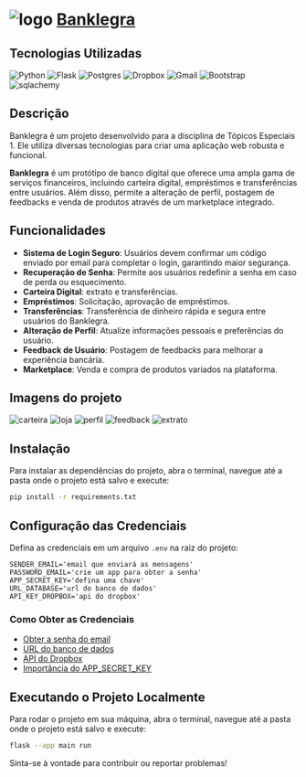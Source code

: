 # ![logo](comunidade/static/logo_banklegra.jpg) [Banklegra](https://banklegra.onrender.com)
## Tecnologias Utilizadas
![Python](https://img.shields.io/badge/python-3670A0?style=for-the-badge&logo=python&logoColor=ffdd54)
![Flask](https://img.shields.io/badge/flask-%23000.svg?style=for-the-badge&logo=flask&logoColor=white)
![Postgres](https://img.shields.io/badge/postgres-%23316192.svg?style=for-the-badge&logo=postgresql&logoColor=white)
![Dropbox](https://img.shields.io/badge/Dropbox-%233B4D98.svg?style=for-the-badge&logo=Dropbox&logoColor=white)
![Gmail](https://img.shields.io/badge/Gmail-D14836?style=for-the-badge&logo=gmail&logoColor=white)
![Bootstrap](https://img.shields.io/badge/bootstrap-%238511FA.svg?style=for-the-badge&logo=bootstrap&logoColor=white)
![sqlachemy]()
## Descrição
Banklegra é um projeto desenvolvido para a disciplina de Tópicos Especiais 1. Ele utiliza diversas tecnologias para criar uma aplicação web robusta e funcional.

**Banklegra** é um protótipo de banco digital que oferece uma ampla gama de serviços financeiros, incluindo carteira digital, empréstimos e transferências entre usuários. Além disso, permite a alteração de perfil, postagem de feedbacks e venda de produtos através de um marketplace integrado.

## Funcionalidades

- **Sistema de Login Seguro**: Usuários devem confirmar um código enviado por email para completar o login, garantindo maior segurança.
- **Recuperação de Senha**: Permite aos usuários redefinir a senha em caso de perda ou esquecimento.
- **Carteira Digital**: extrato e transferências.
- **Empréstimos**: Solicitação, aprovação de empréstimos.
- **Transferências**: Transferência de dinheiro rápida e segura entre usuários do Banklegra.
- **Alteração de Perfil**: Atualize informações pessoais e preferências do usuário.
- **Feedback de Usuário**: Postagem de feedbacks para melhorar a experiência bancária.
- **Marketplace**: Venda e compra de produtos variados na plataforma.

## Imagens do projeto
![carteira](comunidade/static/imagens_readme/transferencia_.jpg)
![loja](comunidade/static/imagens_readme/loja.jpg)
![perfil](comunidade/static/imagens_readme/perfil.jpg)
![feedback](comunidade/static/imagens_readme/feedback.jpg)
![extrato](comunidade/static/imagens_readme/extrato.jpg)

## Instalação
Para instalar as dependências do projeto, abra o terminal, navegue até a pasta onde o projeto está salvo e execute:
```bash
pip install -r requirements.txt
```

## Configuração das Credenciais
Defina as credenciais em um arquivo `.env` na raiz do projeto:
```env
SENDER_EMAIL='email que enviará as mensagens'
PASSWORD_EMAIL='crie um app para obter a senha'
APP_SECRET_KEY='defina uma chave'
URL_DATABASE='url do banco de dados'
API_KEY_DROPBOX='api do dropbox'
```

### Como Obter as Credenciais
- [Obter a senha do email](https://youtu.be/N97q96BygUg)
- [URL do banco de dados](https://youtu.be/3MZ_e_pST8g)
- [API do Dropbox](https://youtu.be/cj7A-CjL-wI)
- [Importância do APP_SECRET_KEY](https://cursos.alura.com.br/forum/topico-para-que-serve-app-secret_key-115455#:~:text=Para%20encriptar%20os%20passwords%20dos,produ%C3%A7%C3%A3o%20escolha%20uma%20chave%20segura.)

## Executando o Projeto Localmente
Para rodar o projeto em sua máquina, abra o terminal, navegue até a pasta onde o projeto está salvo e execute:
```bash
flask --app main run
```
Sinta-se à vontade para contribuir ou reportar problemas!
